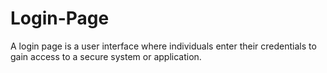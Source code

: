 # Login-Page
A login page is a user interface where individuals enter their credentials to gain access to a secure system or application.
